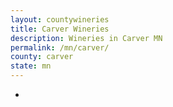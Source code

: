 ```yaml
---
layout: countywineries
title: Carver Wineries
description: Wineries in Carver MN
permalink: /mn/carver/
county: carver
state: mn
---
```

-
